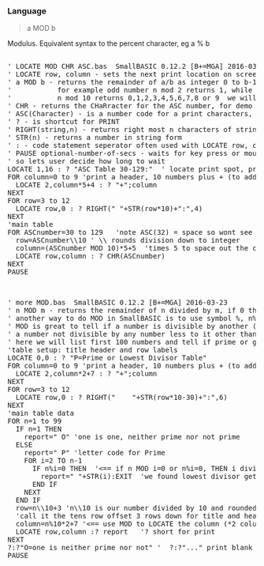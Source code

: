 ### Language

> a MOD b

Modulus. Equivalent syntax to the percent character, eg a % b

<pre>

' LOCATE MOD CHR ASC.bas  SmallBASIC 0.12.2 [B+=MGA] 2016-03-23
' LOCATE row, column - sets the next print location on screen, rows down, columns across
' a MOD b - returns the remainder of a/b as integer 0 to b-1
'           for example odd number n mod 2 returns 1, while even number n mod 2 returns 0
'           n mod 10 returns 0,1,2,3,4,5,6,7,8 or 9  we will use this is demo
' CHR - returns the CHaRracter for the ASC number, for demo we will print a chart of CHR for ASC numbers 32-128
' ASC(Character) - is a number code for a print characters, 32 is the code for a space
' ? - is shortcut for PRINT
' RIGHT(string,n) - returns right most n characters of string
' STR(n) - returns a number in string form
' : - code statement seperator often used with LOCATE row, column : ? string
' PAUSE optional-number-of-secs - waits for key press or mouse click and/or for a number seconds 
' so lets user decide how long to wait
LOCATE 1,16 : ? "ASC Table 30-129:"  ' locate print spot, print title for our app
FOR column=0 to 9 'print a header, 10 numbers plus + (to add to row value)
  LOCATE 2,column*5+4 : ? "+";column
NEXT
FOR row=3 to 12
  LOCATE row,0 : ? RIGHT(" "+STR(row*10)+":",4)
NEXT
'main table
FOR ASCnumber=30 to 129   'note ASC(32) = space so wont see anything in Table
  row=ASCnumber\\10 ' \\ rounds division down to integer
  column=(ASCnumber MOD 10)*5+5  'times 5 to space out the characters printed plus 5 for column labels
  LOCATE row,column : ? CHR(ASCnumber)
NEXT
PAUSE

</pre>

<pre>

' more MOD.bas  SmallBASIC 0.12.2 [B+=MGA] 2016-03-23
' n MOD m - returns the remainder of n divided by m, if 0 then m divides n perfectly
' another way to do MOD in SmallBASIC is to use symbol %, n%m is same as n MOD m
' MOD is great to tell if a number is divisible by another (leaves no remainders)
' a number not divisible by any number less to it other than 1, is called a prime number
' here we will list first 100 numbers and tell if prime or give the lowest divisor
'table setup: title header and row labels
LOCATE 0,0 : ? "P=Prime or Lowest Divisor Table"
FOR column=0 to 9 'print a header, 10 numbers plus + (to add to row value)
  LOCATE 2,column*2+7 : ? "+";column
NEXT
FOR row=3 to 12
  LOCATE row,0 : ? RIGHT("    "+STR(row*10-30)+":",6)
NEXT
'main table data
FOR n=1 to 99
  IF n=1 THEN 
    report=" O" 'one is one, neither prime nor not prime
  ELSE
    report=" P" 'letter code for Prime
    FOR i=2 TO n-1
      IF n%i=0 THEN  '<== if n MOD i=0 or n%i=0, THEN i divides n perfectly
        report=" "+STR(i):EXIT  'we found lowest divisor get out of loop
      END IF  
    NEXT
  END IF
  row=n\\10+3 'n\\10 is our number divided by 10 and rounded down, 
  'call it the tens row offset 3 rows down for title and header and blank line
  column=n%10*2+7 '<== use MOD to LOCATE the column (*2 column width + 7 row label offset) 
  LOCATE row,column :? report   '? short for print
NEXT
?:?"O=one is neither prime nor not" '  ?:?"..." print blank line first
PAUSE

</pre>

